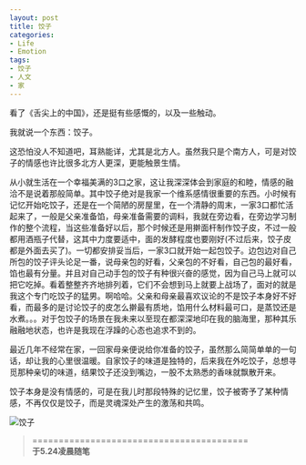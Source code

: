 ```yaml
---
layout: post
title: 饺子
categories:
- Life
- Emotion
tags:
- 饺子
- 人文
- 家
---
```


看了《舌尖上的中国》，还是挺有些感慨的，以及一些触动。

我就说一个东西：饺子。

这恐怕没人不知道吧，耳熟能详，尤其是北方人。虽然我只是个南方人，可是对饺子的情感也许比很多北方人更深，更能触景生情。

从小就生活在一个幸福美满的3口之家，这让我深深体会到家庭的和睦，情感的融洽不是说着那般简单。其中饺子绝对是我家一个维系感情很重要的东西。小时候有记忆开始吃饺子，还是在一个简陋的房屋里，在一个清静的周末，一家3口都忙活起来了，一般是父亲准备馅，母亲准备需要的调料，我就在旁边看，在旁边学习制作的整个流程，当这些准备好以后，那个时候还是用擀面杆制作饺子皮，不过一般都用酒瓶子代替，这其中力度要适中，面的发酵程度也要刚好(不过后来，饺子皮都是外面去买了)。一切都安排妥当后，一家3口就开始一起包饺子。边包边对自己所包的饺子评头论足一番，说母亲包的好看，父亲包的不好看，自己包的最好看，馅也最有分量。并且对自己动手包的饺子有种很兴奋的感觉，因为自己马上就可以把它吃掉。看着整整齐齐地排列着，它们不会想到马上就要上战场了，面对的就是我这个专门吃饺子的猛男。啊哈哈。父亲和母亲最喜欢议论的不是饺子本身好不好看，而最多的是讨论饺子的皮怎么擀最有质地，馅用什么材料最可口，是蒸饺还是水煮。。。对于包饺子的场景在我未来以至现在都深深地印在我的脑海里，那种其乐融融地状态，也许是我现在浮躁的心态也追求不到的。

最近几年不经常在家，一回家母亲便说给你准备的饺子，虽然那么简简单单的一句话，却让我的心里很温暖。自家饺子的味道是独特的，后来我在外吃饺子，总想寻觅那种亲切的味道，结果饺子还没到嘴边，一股不太熟悉的香味就飘散开来。

饺子本身是没有情感的，可是在我儿时那段特殊的记忆里，饺子被寄予了某种情感，不再仅仅是饺子，而是灵魂深处产生的激荡和共鸣。

![饺子](http://i.imgur.com/ILjRB.jpg)


> =========================================          
> __于5.24凌晨随笔__     